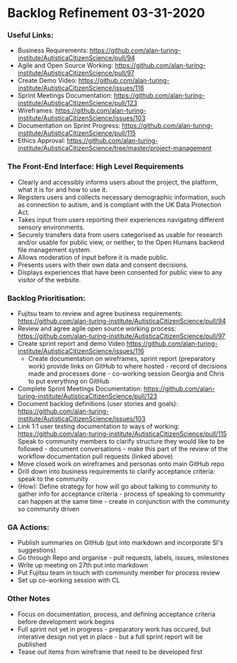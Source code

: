 # Backlog Refinement 03-31-2020

### Useful Links:

* Business Requirements: https://github.com/alan-turing-institute/AutisticaCitizenScience/pull/94
* Agile and Open Source Working: https://github.com/alan-turing-institute/AutisticaCitizenScience/pull/97
* Create Demo Video: https://github.com/alan-turing-institute/AutisticaCitizenScience/issues/116
* Sprint Meetings Documentation: https://github.com/alan-turing-institute/AutisticaCitizenScience/pull/123
* Wireframes: https://github.com/alan-turing-institute/AutisticaCitizenScience/issues/103
* Documentation on Sprint Progress:  https://github.com/alan-turing-institute/AutisticaCitizenScience/pull/115
* Ethics Approval: https://github.com/alan-turing-institute/AutisticaCitizenScience/tree/master/project-management


### The Front-End Interface: High Level Requirements

* Clearly and accessibly informs users about the project, the platform, what it is for and how to use it.
* Registers users and collects necessary demographic information, such as connection to autism, and is compliant with the UK Data Protection Act.
* Takes input from users reporting their experiences navigating different sensory environments.
* Securely transfers data from users categorised as usable for research and/or usable for public view, or neither, to the Open Humans backend file management system.
* Allows moderation of input before it is made public.
* Presents users with their own data and consent decisions.
* Displays experiences that have been consented for public view to any visitor of the website.


### Backlog Prioritisation: 

* Fujitsu team to review and agree business requirements: https://github.com/alan-turing-institute/AutisticaCitizenScience/pull/94
* Review and agree agile open source working process: https://github.com/alan-turing-institute/AutisticaCitizenScience/pull/97
* Create sprint report and demo Video https://github.com/alan-turing-institute/AutisticaCitizenScience/issues/116
    * Create documentation on wireframes, sprint report (preparatory work) provide links on GitHub to where hosted - record of decisions made and processes done - co-working session Georgia and Chris to put everything on GitHub
* Complete Sprint Meetings Documentation: https://github.com/alan-turing-institute/AutisticaCitizenScience/pull/123
* Document backlog definitions (user stories and goals): https://github.com/alan-turing-institute/AutisticaCitizenScience/issues/103
* Link 1:1 user testing documentation to ways of working: https://github.com/alan-turing-institute/AutisticaCitizenScience/pull/115
    Speak to community members to clarify structure they would like to be followed - document conversations - make this part of the     review of the workflow documentation pull requests (linked above)
* Move closed work on wireframes and personas onto main GitHub repo
* Drill down into business requirements to clarify acceptance criteria: speak to the community
* (How): Define strategy for how will go about talking to community to gather info for acceptance criteria - process of speaking to community can happen at the same time - create in conjunction with the community so community driven 

### GA Actions: 

* Publish summaries on GitHub (put into markdown and incorporate SI's suggestions)
* Go through Repo and organise - pull requests, labels, issues, milestones 
* Write up meeting on 27th put into markdown 
* Put Fujitsu team in touch with community member for process review  
* Set up co-working session with CL 

### Other Notes

* Focus on documentation, process, and defining acceptance criteria before development work begins
* Full sprint not yet in progress - preparatory work has occured, but interative design not yet in place - but a full sprint report will be published 
* Tease out items from wireframe that need to be developed first 













